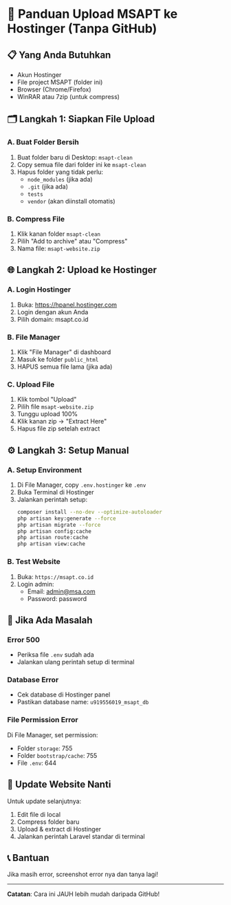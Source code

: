 # 🚀 Panduan Upload MSAPT ke Hostinger (Tanpa GitHub)

## 📋 Yang Anda Butuhkan
- Akun Hostinger
- File project MSAPT (folder ini)
- Browser (Chrome/Firefox)
- WinRAR atau 7zip (untuk compress)

## 🗂️ Langkah 1: Siapkan File Upload

### A. Buat Folder Bersih
1. Buat folder baru di Desktop: `msapt-clean`
2. Copy semua file dari folder ini ke `msapt-clean`
3. Hapus folder yang tidak perlu:
   - `node_modules` (jika ada)
   - `.git` (jika ada) 
   - `tests`
   - `vendor` (akan diinstall otomatis)

### B. Compress File
1. Klik kanan folder `msapt-clean`
2. Pilih "Add to archive" atau "Compress"
3. Nama file: `msapt-website.zip`

## 🌐 Langkah 2: Upload ke Hostinger

### A. Login Hostinger
1. Buka: https://hpanel.hostinger.com
2. Login dengan akun Anda
3. Pilih domain: msapt.co.id

### B. File Manager
1. Klik "File Manager" di dashboard
2. Masuk ke folder `public_html`
3. HAPUS semua file lama (jika ada)

### C. Upload File
1. Klik tombol "Upload" 
2. Pilih file `msapt-website.zip`
3. Tunggu upload 100%
4. Klik kanan zip → "Extract Here"
5. Hapus file zip setelah extract

## ⚙️ Langkah 3: Setup Manual

### A. Setup Environment
1. Di File Manager, copy `.env.hostinger` ke `.env`
2. Buka Terminal di Hostinger
3. Jalankan perintah setup:
   ```bash
   composer install --no-dev --optimize-autoloader
   php artisan key:generate --force
   php artisan migrate --force
   php artisan config:cache
   php artisan route:cache
   php artisan view:cache
   ```

### B. Test Website
1. Buka: `https://msapt.co.id`
2. Login admin:
   - Email: admin@msa.com
   - Password: password

## 🔧 Jika Ada Masalah

### Error 500
- Periksa file `.env` sudah ada
- Jalankan ulang perintah setup di terminal

### Database Error
- Cek database di Hostinger panel
- Pastikan database name: `u919556019_msapt_db`

### File Permission Error
Di File Manager, set permission:
- Folder `storage`: 755
- Folder `bootstrap/cache`: 755
- File `.env`: 644

## 🔄 Update Website Nanti

Untuk update selanjutnya:
1. Edit file di local
2. Compress folder baru
3. Upload & extract di Hostinger
4. Jalankan perintah Laravel standar di terminal

## 📞 Bantuan
Jika masih error, screenshot error nya dan tanya lagi!

---
**Catatan**: Cara ini JAUH lebih mudah daripada GitHub!
